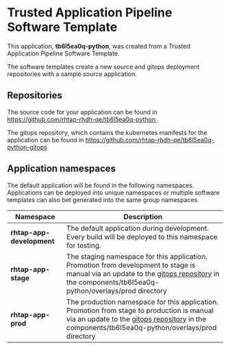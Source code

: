 # Trusted Application Pipeline Software Template

This application, **tb6l5ea0q-python**, was created from a Trusted Application Pipeline Software Template.

The software templates create a new source and gitops deployment repositories with a sample source application. 

## Repositories

The source code for your application can be found in [https://github.com/rhtap-rhdh-qe/tb6l5ea0q-python ](https://github.com/rhtap-rhdh-qe/tb6l5ea0q-python ).
 
The gitops repository, which contains the kubernetes manifests for the application can be found in 
[https://github.com/rhtap-rhdh-qe/tb6l5ea0q-python-gitops ](https://github.com/rhtap-rhdh-qe/tb6l5ea0q-python-gitops ) 

## Application namespaces 

The default application will be found in the following namespaces. Applications can be deployed into unique namespaces or multiple software templates can also bet generated into the same group namespaces.  

|  Namespace   |  Description   |  
| -------- | -------- |   
| **rhtap-app-development** | The default application during development. Every build will be deployed to this namespace for testing. | 
| **rhtap-app-stage** | The staging namespace for this application. Promotion from development to stage is manual via an update to the [gitops repository](https://github.com/rhtap-rhdh-qe/tb6l5ea0q-python-gitops ) in the components/tb6l5ea0q-python/overlays/prod directory |  
| **rhtap-app-prod** | The production namespace for this application. Promotion from stage to production is manual via an update to the [gitops repository](https://github.com/rhtap-rhdh-qe/tb6l5ea0q-python-gitops ) in the components/tb6l5ea0q-python/overlays/prod directory | 